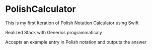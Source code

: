# PolishCalculator
This is my first Iteration of Polish Notation Calculator using Swift

Realized Stack with Generics programmaticaly

Accepts an example entry in Polish notation and outputs the answer
